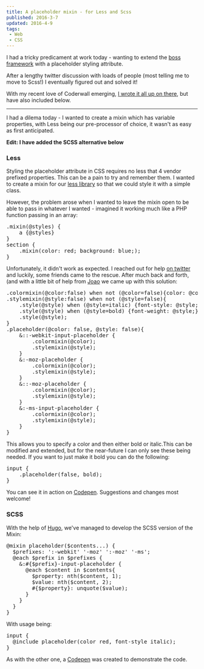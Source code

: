```yaml
---
title: A placeholder mixin - for Less and Scss
published: 2016-3-7
updated: 2016-4-9
tags:
 - Web
 - CSS
---
```


<p>I had a tricky predicament at work today - wanting to extend the <a href="https://github.com/bozboz/boss">boss framework</a> with a placeholder styling attribute.</p>
<p>After a lengthy twitter discussion with loads of people (most telling me to move to Scss!) I eventually figured out and solved it!</p>
<p>With my recent love of Coderwall emerging, <a href="https://coderwall.com/p/84hlga">I wrote it all up on there</a>, but have also included below.</p>
<hr>
<p>I had a dilema today - I wanted to create a mixin which has variable properties, with Less being our pre-processor of choice, it wasn't as easy as first anticipated.</p>
<p><strong>Edit: I have added the SCSS alternative below</strong></p>
<h3>Less</h3>
<p>Styling the placeholder attribute in CSS requires no less that 4 vendor prefixed properties. This can be a pain to try and remember them. I wanted to create a mixin for our <a href="https://github.com/bozboz/boss">less library</a> so that we could style it with a simple class.</p>
<p>However, the problem arose when I wanted to leave the mixin open to be able to pass in whatever I wanted - imagined it working much like a PHP function passing in an array:</p>
<pre class="language-scss">
.mixin(@styles) {
    a {@styles}
}
section {
    .mixin(color: red; background: blue;);
}</pre>
<p>Unfortunately, it didn't work as expected. I reached out for help <a href="https://twitter.com/mikestreety/status/393013481147858944">on twitter</a> and luckily, some friends came to the rescue. After much back and forth, (and with a little bit of help from <a href="https://coderwall.com/joaoeaugusto">Joao</a> we came up with this solution:</p>
<pre class="language-scss">
.colormixin(@color:false) when not (@color=false){color: @color;}
.stylemixin(@style:false) when not (@style=false){
    .style(@style) when (@style=italic) {font-style: @style;}
    .style(@style) when (@style=bold) {font-weight: @style;}
    .style(@style);
}
.placeholder(@color: false, @style: false){
    &::-webkit-input-placeholder {
        .colormixin(@color);
        .stylemixin(@style);
    }
    &:-moz-placeholder {
        .colormixin(@color);
        .stylemixin(@style);
    }
    &::-moz-placeholder {
        .colormixin(@color);
        .stylemixin(@style);
    }
    &:-ms-input-placeholder {
        .colormixin(@color);
        .stylemixin(@style);
    }
}</pre>
<p>This allows you to specify a color and then either bold or italic.This can be modified and extended, but for the near-future I can only see these being needed. If you want to just make it bold you can do the following:</p>
<pre class="language-scss">
input {
    .placeholder(false, bold);
}</pre>
<p>You can see it in action on <a href="http://codepen.io/mikestreety/pen/CoEGL">Codepen</a>. Suggestions and changes most welcome!</p>
<h3>SCSS</h3>
<p>With the help of <a href="https://twitter.com/DarbyBrown">Hugo</a>, we've managed to develop the SCSS version of the Mixin:</p>
<pre class="language-scss">
@mixin placeholder($contents...) {
  $prefixes: ':-webkit' '-moz' ':-moz' '-ms';
  @each $prefix in $prefixes {
    &:#{$prefix}-input-placeholder {
      @each $content in $contents{
        $property: nth($content, 1);
        $value: nth($content, 2);
        #{$property}: unquote($value);
      }
    }
  }
}</pre>
<p>With usage being:</p>
<pre class="language-scss">
input {
  @include placeholder(color red, font-style italic);
}</pre>
<p>As with the other one, a <a href="http://codepen.io/hugo/pen/qfuGB">Codepen</a> was created to demonstrate the code.</p>